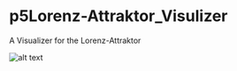 # p5Lorenz-Attraktor_Visulizer

A Visualizer for the Lorenz-Attraktor

![alt text](https://i.ibb.co/QbYfSX0/Sketch-Google-Chrome-2021-05-27-14-04-28-online-video-cutter-com.gif)
